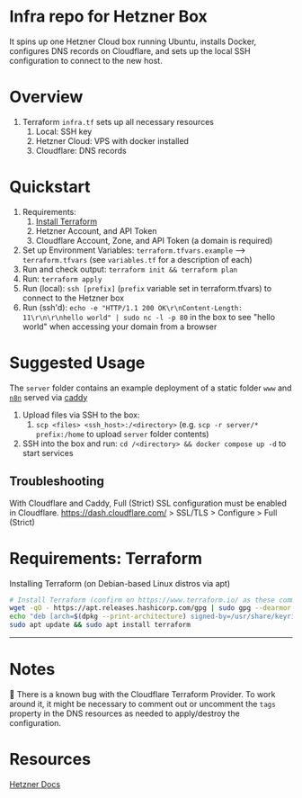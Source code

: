 # Infra repo for Hetzner Box

It spins up one Hetzner Cloud box running Ubuntu, installs Docker, configures DNS records on Cloudflare, and sets up the local SSH configuration to connect to the new host.

# Overview
1. Terraform `infra.tf` sets up all necessary resources
   1. Local: SSH key
   2. Hetzner Cloud: VPS with docker installed
   3. Cloudflare: DNS records

# Quickstart
1. Requirements:
   1. [Install Terraform](#requirements-terraform)
   2. Hetzner Account, and API Token
   3. Cloudflare Account, Zone, and API Token (a domain is required)
2. Set up Environment Variables: `terraform.tfvars.example` --> `terraform.tfvars` (see `variables.tf` for a description of each)
3. Run and check output: `terraform init && terraform plan`
4. Run: `terraform apply`
5. Run (local): `ssh [prefix]` (`prefix` variable set in terraform.tfvars) to connect to the Hetzner box
6. Run (ssh'd): `echo -e "HTTP/1.1 200 OK\r\nContent-Length: 11\r\n\r\nhello world" | sudo nc -l -p 80` in the box to see "hello world" when accessing your domain from a browser

# Suggested Usage
The `server` folder contains an example deployment of a static folder `www` and [`n8n`](https://n8n.io/) served via [caddy](https://caddyserver.com/)

1. Upload files via SSH to the box:
   1. `scp <files> <ssh_host>:/<directory>` (e.g. `scp -r server/* prefix:/home` to upload `server` folder contents)
2. SSH into the box and run: `cd /<directory> && docker compose up -d` to start services

## Troubleshooting
With Cloudflare and Caddy, Full (Strict) SSL configuration must be enabled in Cloudflare. https://dash.cloudflare.com/ > SSL/TLS > Configure > Full (Strict)

# Requirements: Terraform
Installing Terraform (on Debian-based Linux distros via apt)
```sh
# Install Terraform (confirm on https://www.terraform.io/ as these commands may be outdated)
wget -qO - https://apt.releases.hashicorp.com/gpg | sudo gpg --dearmor -o /usr/share/keyrings/hashicorp-archive-keyring.gpg
echo "deb [arch=$(dpkg --print-architecture) signed-by=/usr/share/keyrings/hashicorp-archive-keyring.gpg] https://apt.releases.hashicorp.com $(grep -oP '(?<=UBUNTU_CODENAME=).*' /etc/os-release || lsb_release -cs) main" | sudo tee /etc/apt/sources.list.d/hashicorp.list
sudo apt update && sudo apt install terraform
```

___

# Notes

📝 There is a known bug with the Cloudflare Terraform Provider. To work around it, it might be necessary to comment out or uncomment the `tags` property in the DNS resources as needed to apply/destroy the configuration.



# Resources
[Hetzner Docs](https://developers.hetzner.com/cloud/)
